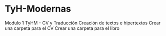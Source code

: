 # TyH-Modernas
Modulo 1 TyHM - CV y Traducción
Creación de textos e hipertextos
Crear una carpeta para el CV
Crear una carpeta para el libro 

